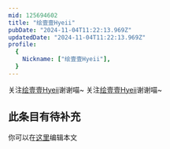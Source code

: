 ```yaml
---
mid: 125694602
title: "绘壹壹Hyeii"
pubDate: "2024-11-04T11:22:13.969Z"
updatedDate: "2024-11-04T11:22:13.969Z"
profile:
  {
    Nickname: ["绘壹壹Hyeii"],
  }
---
```


关注[绘壹壹Hyeii](https://space.bilibili.com/125694602)谢谢喵~ 关注[绘壹壹Hyeii](https://space.bilibili.com/125694602)谢谢喵~

## 此条目有待补充
你可以在[这里](https://github.com/Yuhanawa/VTuber.ICU-Content/edit/master/v/绘壹壹Hyeii/index.md)编辑本文
